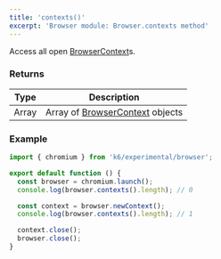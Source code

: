 ```yaml
---
title: 'contexts()'
excerpt: 'Browser module: Browser.contexts method'
---
```


Access all open [BrowserContext](/javascript-api/xk6-browser/api/browsercontext/)s.

### Returns

| Type  | Description                                                                    |
| ----- | ------------------------------------------------------------------------------ |
| Array | Array of [BrowserContext](/javascript-api/xk6-browser/api/browsercontext/) objects |


### Example

```javascript
import { chromium } from 'k6/experimental/browser';

export default function () {
  const browser = chromium.launch();
  console.log(browser.contexts().length); // 0

  const context = browser.newContext();
  console.log(browser.contexts().length); // 1

  context.close();
  browser.close();
}
```

